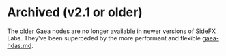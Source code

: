 # Archived (v2.1 or older)

The older Gaea nodes are no longer available in newer versions of SideFX Labs. They've been superceded by the more performant and flexible [gaea-hdas.md](../gaea-hdas.md "mention").
